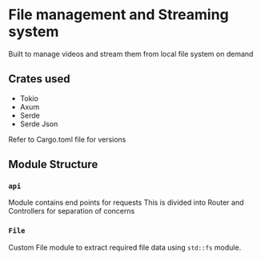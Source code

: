 <!-- @format -->

# File management and Streaming system

Built to manage videos and stream them from local file system on demand

## Crates used

- Tokio
- Axum
- Serde
- Serde Json

Refer to Cargo.toml file for versions

## Module Structure

### `api`

Module contains end points for requests
This is divided into Router and Controllers for separation of concerns

### `File`

Custom File module to extract required file data using `std::fs` module.
